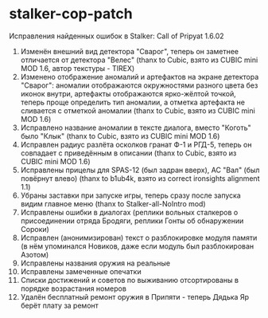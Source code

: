 stalker-cop-patch
=================

Исправления найденных ошибок в Stalker: Call of Pripyat 1.6.02

1. Изменён внешний вид детектора "Сварог", теперь он заметнее отличается от детектора "Велес"
   (thanx to Cubic, взято из CUBIC mini MOD 1.6, автор текстуры - TIREX)
2. Изменено отображение аномалий и артефактов на экране детектора "Сварог": аномалии отображаются
   окружностями разного цвета без иконок внутри, артефакты отображаются ярко-жёлтой точкой,
   теперь проще определить тип аномалии, а отметка артефакта не сливается с отметкой аномалии
   (thanx to Cubic, взято из CUBIC mini MOD 1.6)
3. Исправлено название аномалии в тексте диалога, вместо "Коготь" было "Клык"
   (thanx to Cubic, взято из CUBIC mini MOD 1.6)
4. Исправлен радиус разлёта осколков гранат Ф-1 и РГД-5, теперь он совпадает с приведённым
   в описании (thanx to Cubic, взято из CUBIC mini MOD 1.6)
5. Исправлены прицелы для SPAS-12 (был задран вверх), АС "Вал" (был повёрнут влево)
   (thanx to b1ub4k, взято из correct ironsights alignment 1.1)
6. Убраны заставки при запуске игры, теперь сразу после запуска видим главное меню
   (thanx to Stalker-all-NoIntro mod)
7. Исправлены ошибки в диалогах (реплики вольных сталкеров о присоединении отряда Бродяги,
   реплики Гонты об обнаружении Сороки)
8. Исправлен (анонимизирован) текст о разблокировке модуля памяти (в нём упоминался Новиков, даже
   если модуль был разблокирован Азотом)
9. Исправлены названия оружия на реальные
10. Исправлены замеченные опечатки
12. Списки достижений и советов по выживанию отсортированы в порядке возрастания номеров
13. Удалён бесплатный ремонт оружия в Припяти - теперь Дядька Яр берёт плату за ремонт
